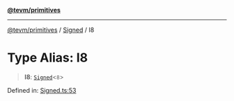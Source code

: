 [**@tevm/primitives**](../../../README.md)

***

[@tevm/primitives](../../../globals.md) / [Signed](../README.md) / I8

# Type Alias: I8

> **I8**: [`Signed`](Signed.md)\<`8`\>

Defined in: [Signed.ts:53](https://github.com/evmts/tevm-monorepo/blob/main/packages/primitives/src/Signed.ts#L53)
